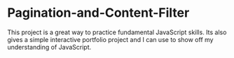 # Pagination-and-Content-Filter
This project is a great way to practice fundamental JavaScript skills. Its also gives a simple interactive portfolio project and I can use to show off my understanding of JavaScript.
